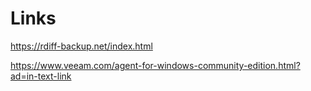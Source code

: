 # Links
https://rdiff-backup.net/index.html

https://www.veeam.com/agent-for-windows-community-edition.html?ad=in-text-link

